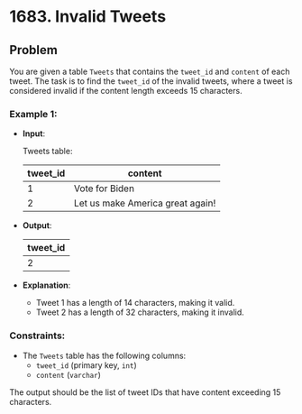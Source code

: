 # 1683. Invalid Tweets

## Problem

You are given a table `Tweets` that contains the `tweet_id` and `content` of each tweet. The task is to find the `tweet_id` of the invalid tweets, where a tweet is considered invalid if the content length exceeds 15 characters.

### Example 1:

- **Input**: 

  Tweets table:

  | tweet_id | content                          |
  |----------|----------------------------------|
  | 1        | Vote for Biden                   |
  | 2        | Let us make America great again! |

- **Output**:

  | tweet_id |
  |----------|
  | 2        |

- **Explanation**:

  - Tweet 1 has a length of 14 characters, making it valid.
  - Tweet 2 has a length of 32 characters, making it invalid.

### Constraints:

- The `Tweets` table has the following columns:
  - `tweet_id` (primary key, `int`)
  - `content` (`varchar`)
  
The output should be the list of tweet IDs that have content exceeding 15 characters.
